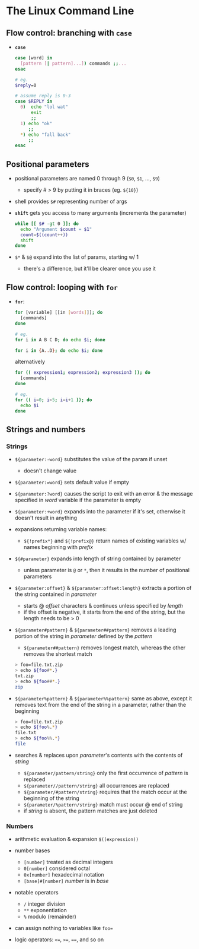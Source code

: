 # The Linux Command Line

## Flow control: branching with `case`

* __`case`__
  ```bash
  case [word] in
    [pattern [| pattern]...]) commands ;;...
  esac

  # eg.
  $reply=0

  # assume reply is 0-3
  case $REPLY in
    0)  echo "lol wat"
        exit
        ;;
    1) echo "ok"
       ;;
    *) echo "fall back"
       ;;
  esac
  ```

## Positional parameters

* positional parameters are named 0 through 9 (`$0`, `$1`, ..., `$9`)
  - specify # > 9 by putting it in braces (eg. `${10}`)

* shell provides `$#` representing number of args

* __`shift`__ gets you access to many arguments (increments the parameter)
  ```bash
  while [[ $# -gt 0 ]]; do
    echo "Argument $count = $1"
    count=$((count++))
    shift
  done
  ```

* `$*` & `$@` expand into the list of params, starting w/ 1
  - there's a difference, but it'll be clearer once you use it

## Flow control: looping with `for`

* __`for`__:
  ```bash
  for [variable] [[in [words]]]; do
    [commands]
  done

  # eg.
  for i in A B C D; do echo $i; done

  for i in {A..D}; do echo $i; done
  ```

  alternatively

  ```bash
  for (( expression1; expression2; expression3 )); do
    [commands]
  done

  # eg.
  for (( i=0; i<5; i=i+1 )); do
    echo $i
  done
  ```

## Strings and numbers

### Strings

* `${parameter:-word}` substitutes the value of the param if unset
  - doesn't change value

* `${parameter:=word}` sets default value if empty

* `${parameter:?word}` causes the script to exit with an error & the message specified in _word_ variable if the parameter is empty

* `${parameter:+word}` expands into the parameter if it's set, otherwise it doesn't result in anything

* expansions returning variable names:
  - `${!prefix*}` and `${!prefix@}` return names of existing variables w/ names beginning with _prefix_

* `${#parameter}` expands into length of string contained by parameter
  - unless parameter is `@` or `*`, then it results in the number of positional parameters

* `${parameter:offset}` & `${paramater:offset:length}` extracts a portion of the string contained in _parameter_
  - starts @ _offset_ characters & continues unless specified by _length_
  - if the offset is negative, it starts from the end of the string, but the length needs to be > 0

* `${parameter#pattern}` & `${parameter##pattern}` removes a leading portion of the string in _parameter_ defined by the _pattern_
  - `${parameter##pattern}` removes longest match, whereas the other removes the shortest match
  ```bash
  > foo=file.txt.zip
  > echo ${foo#*.}
  txt.zip
  > echo ${foo##*.}
  zip
  ```

* `${parameter%pattern}` & `${parameter%%pattern}` same as above, except it removes text from the end of the string in a parameter, rather than the beginning
  ```bash
  > foo=file.txt.zip
  > echo ${foo%.*}
  file.txt
  > echo ${foo%%.*}
  file
  ```

* searches & replaces upon _parameter_'s contents with the contents of _string_
  - `${parameter/pattern/string}` only the first occurrence of _pattern_ is replaced
  - `${parameter//pattern/string}` all occurrences are replaced
  - `${parameter/#pattern/string}` requires that the match occur at the beginning of the string
  - `${parameter/%pattern/string}` match must occur @ end of string
  - if _string_ is absent, the pattern matches are just deleted

### Numbers

* arithmetic evaluation & expansion `$((expression))`

* number bases
  - `[number]` treated as decimal integers
  - `0[number]` considered octal
  - `0x[number]` hexadecimal notation
  - `[base]#[number]` _number_ is in _base_

* notable operators
  - `/` integer division
  - `**` exponentiation
  - `%` modulo (remainder)

* can assign nothing to variables like `foo=`

* logic operators: `<=`, `>=`, `==`, and so on
